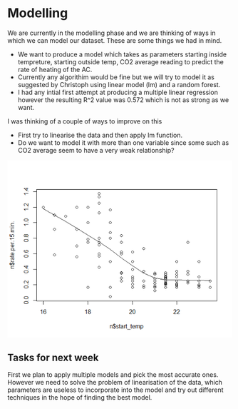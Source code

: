 # Modelling

We are currently in the modelling phase and we are thinking of ways in which we can model our dataset. These are some things we had in mind.

* We want to produce a model which takes as parameters starting inside tempreture, starting outside temp, CO2 average reading to predict the rate of heating of the AC.
* Currently any algorithim would be fine but we will try to model it as suggested by Christoph using linear model (lm) and a random forest.
* I had any intial first attempt at producing a multiple linear regression however the resulting R^2 value was 0.572 which is not as strong as we want.

I was thinking of a couple of ways to improve on this 

* First try to linearise the data and then apply lm function.
* Do we want to model it with more than one variable since some such as CO2 average seem to have a very weak relationship?

![What we are trying to model (start_temp vs rate)](plots/line_model.png)

## Tasks for next week 

First we plan to apply multiple models and pick the most accurate ones. However we need to solve the problem of linearisation of the data, which parameters are useless to incorporate
into the model and try out different techniques in the hope of finding the best model.